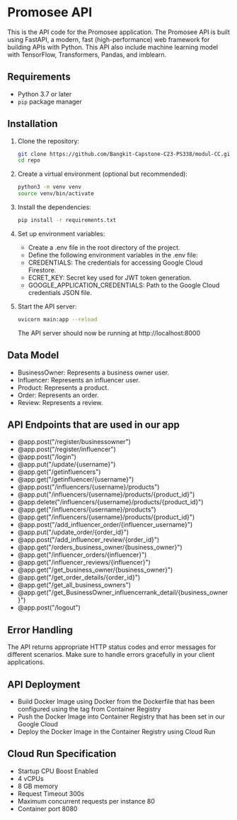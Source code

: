 # Promosee API

This is the API code for the Promosee application. The Promosee API is built using FastAPI, a modern, fast (high-performance) web framework for building APIs with Python. This API also include machine learning model with TensorFlow, Transformers, Pandas, and imblearn.

## Requirements

- Python 3.7 or later
- `pip` package manager

## Installation

1. Clone the repository:
    ```bash
    git clone https://github.com/Bangkit-Capstone-C23-PS338/modul-CC.git
    cd repo
    ```

2. Create a virtual environment (optional but recommended):
    ```bash
    python3 -m venv venv
    source venv/bin/activate
    ```
3. Install the dependencies:
    ```bash
    pip install -r requirements.txt
    ```
4. Set up environment variables:
    - Create a .env file in the root directory of the project.
    - Define the following environment variables in the .env file:
    - CREDENTIALS: The credentials for accessing Google Cloud Firestore.
    - ECRET_KEY: Secret key used for JWT token generation.
    - GOOGLE_APPLICATION_CREDENTIALS: Path to the Google Cloud credentials JSON file.
5. Start the API server:
    ```bash
    uvicorn main:app --reload
    ```
    The API server should now be running at http://localhost:8000

## Data Model
- BusinessOwner: Represents a business owner user.
- Influencer: Represents an influencer user.
- Product: Represents a product.
- Order: Represents an order.
- Review: Represents a review.

## API Endpoints that are used in our app
- @app.post("/register/businessowner")
- @app.post("/register/influencer")
- @app.post("/login")
- @app.put("/update/{username}")
- @app.get("/getinfluencers")
- @app.get("/getinfluencer/{username}")
- @app.post("/influencers/{username}/products")
- @app.put("/influencers/{username}/products/{product_id}")
- @app.delete("/influencers/{username}/products/{product_id}")
- @app.get("/influencers/{username}/products")
- @app.get("/influencers/{username}/products/{product_id}")
- @app.post("/add_influencer_order/{influencer_username}")
- @app.put("/update_order/{order_id}")
- @app.post("/add_influencer_review/{order_id}")
- @app.get("/orders_business_owner/{business_owner}")
- @app.get("/influencer_orders/{influencer}")
- @app.get("/influencer_reviews/{influencer}")
- @app.get("/get_business_owner/{business_owner}")
- @app.get("/get_order_details/{order_id}")
- @app.get("/get_all_business_owners")
- @app.get("/get_BusinessOwner_influencerrank_detail/{business_owner}")
- @app.post("/logout")

## Error Handling

The API returns appropriate HTTP status codes and error messages for different scenarios. Make sure to handle errors gracefully in your client applications.

## API Deployment
- Build Docker Image using Docker from the Dockerfile that has been configured using the tag from Container Registry
- Push the Docker Image into Container Registry that has been set in our Google Cloud
- Deploy the Docker Image in the Container Registry using Cloud Run

## Cloud Run Specification
- Startup CPU Boost Enabled
- 4 vCPUs
- 8 GB memory
- Request Timeout 300s
- Maximum concurrent requests per instance 80
- Container port 8080